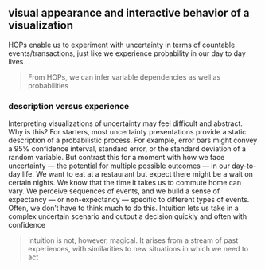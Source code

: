 ## visual appearance and interactive behavior of a visualization

HOPs enable us to experiment with uncertainty in terms of countable events/transactions, just like we experience probability in our day to day lives

>From HOPs, we can infer variable dependencies as well as probabilities

### description versus experience
Interpreting visualizations of uncertainty may feel difficult and abstract. Why is this? For starters, most uncertainty presentations provide a static description of a probabilistic process. For example, error bars might convey a 95% confidence interval, standard error, or the standard deviation of a random variable. But contrast this for a moment with how we face uncertainty — the potential for multiple possible outcomes — in our day-to-day life. We want to eat at a restaurant but expect there might be a wait on certain nights. We know that the time it takes us to commute home can vary. We perceive sequences of events, and we build a sense of expectancy — or non-expectancy — specific to different types of events. Often, we don’t have to think much to do this. Intuition lets us take in a complex uncertain scenario and output a decision quickly and often with confidence

>Intuition is not, however, magical. It arises from a stream of past experiences, with similarities to new situations in which we need to act
